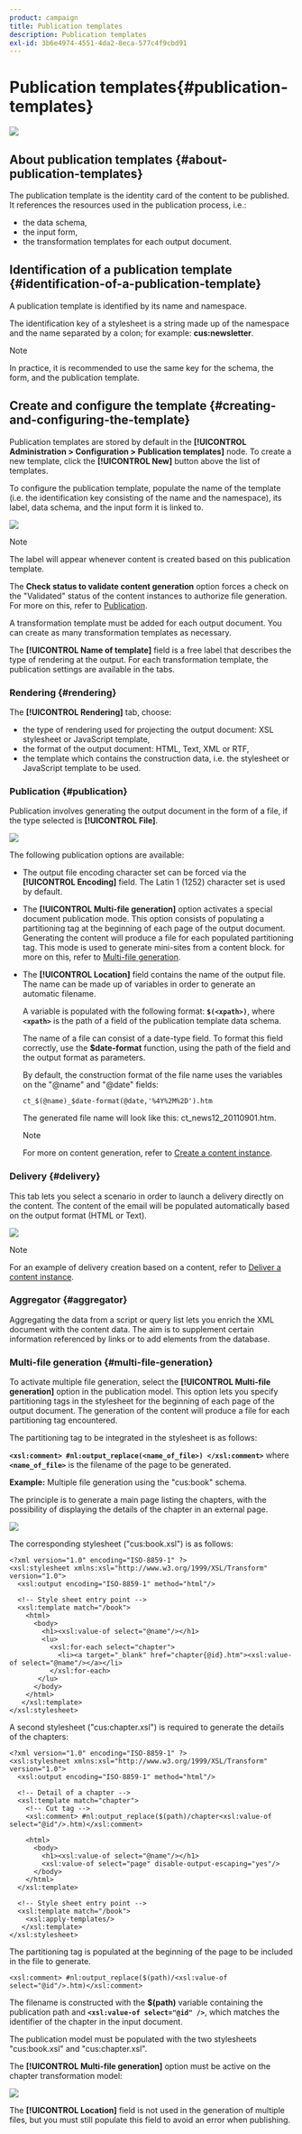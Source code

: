 ```yaml
---
product: campaign
title: Publication templates
description: Publication templates
exl-id: 3b6e4974-4551-4da2-8eca-577c4f9cbd91
---
```

# Publication templates{#publication-templates}

![](../../assets/common.svg)

## About publication templates {#about-publication-templates}

The publication template is the identity card of the content to be published. It references the resources used in the publication process, i.e.:

* the data schema,
* the input form,
* the transformation templates for each output document.

## Identification of a publication template {#identification-of-a-publication-template}

A publication template is identified by its name and namespace.

The identification key of a stylesheet is a string made up of the namespace and the name separated by a colon; for example: **cus:newsletter**.

>[!NOTE]
>
>In practice, it is recommended to use the same key for the schema, the form, and the publication template.

## Create and configure the template {#creating-and-configuring-the-template}

Publication templates are stored by default in the **[!UICONTROL Administration > Configuration > Publication templates]** node. To create a new template, click the **[!UICONTROL New]** button above the list of templates.

To configure the publication template, populate the name of the template (i.e. the identification key consisting of the name and the namespace), its label, data schema, and the input form it is linked to.

![](assets/d_ncs_content_model.png)

>[!NOTE]
>
>The label will appear whenever content is created based on this publication template.

The **Check status to validate content generation** option forces a check on the "Validated" status of the content instances to authorize file generation. For more on this, refer to [Publication](#publication).

A transformation template must be added for each output document. You can create as many transformation templates as necessary.

The **[!UICONTROL Name of template]** field is a free label that describes the type of rendering at the output. For each transformation template, the publication settings are available in the tabs.

### Rendering {#rendering}

The **[!UICONTROL Rendering]** tab, choose:

* the type of rendering used for projecting the output document: XSL stylesheet or JavaScript template,
* the format of the output document: HTML, Text, XML or RTF,
* the template which contains the construction data, i.e. the stylesheet or JavaScript template to be used.

### Publication {#publication}

Publication involves generating the output document in the form of a file, if the type selected is **[!UICONTROL File]**.

![](assets/d_ncs_content_model2.png)

The following publication options are available:

* The output file encoding character set can be forced via the **[!UICONTROL Encoding]** field. The Latin 1 (1252) character set is used by default.
* The **[!UICONTROL Multi-file generation]** option activates a special document publication mode. This option consists of populating a partitioning tag at the beginning of each page of the output document. Generating the content will produce a file for each populated partitioning tag. This mode is used to generate mini-sites from a content block. for more on this, refer to [Multi-file generation](#multi-file-generation).
* The **[!UICONTROL Location]** field contains the name of the output file. The name can be made up of variables in order to generate an automatic filename.

  A variable is populated with the following format: **`$(<xpath>)`**, where **`<xpath>`** is the path of a field of the publication template data schema.

  The name of a file can consist of a date-type field. To format this field correctly, use the **$date-format** function, using the path of the field and the output format as parameters.

  By default, the construction format of the file name uses the variables on the "@name" and "@date" fields:

  ```
  ct_$(@name)_$date-format(@date,'%4Y%2M%2D').htm
  ```

  The generated file name will look like this: ct_news12_20110901.htm.

  >[!NOTE]
  >
  >For more on content generation, refer to [Create a content instance](using-a-content-template.md#creating-a-content-instance).

### Delivery {#delivery}

This tab lets you select a scenario in order to launch a delivery directly on the content. The content of the email will be populated automatically based on the output format (HTML or Text).

![](assets/d_ncs_content_model3.png)

>[!NOTE]
>
>For an example of delivery creation based on a content, refer to [Deliver a content instance](using-a-content-template.md#delivering-a-content-instance).

### Aggregator {#aggregator}

Aggregating the data from a script or query list lets you enrich the XML document with the content data. The aim is to supplement certain information referenced by links or to add elements from the database.

### Multi-file generation {#multi-file-generation}

To activate multiple file generation, select the **[!UICONTROL Multi-file generation]** option in the publication model. This option lets you specify partitioning tags in the stylesheet for the beginning of each page of the output document. The generation of the content will produce a file for each partitioning tag encountered.

The partitioning tag to be integrated in the stylesheet is as follows:

**`<xsl:comment> #nl:output_replace(<name_of_file>) </xsl:comment>`** where **`<name_of_file>`** is the filename of the page to be generated.

**Example:** Multiple file generation using the "cus:book" schema.

The principle is to generate a main page listing the chapters, with the possibility of displaying the details of the chapter in an external page.

![](assets/d_ncs_content_chunk.png)

The corresponding stylesheet ("cus:book.xsl") is as follows:

```
<?xml version="1.0" encoding="ISO-8859-1" ?>
<xsl:stylesheet xmlns:xsl="http://www.w3.org/1999/XSL/Transform" version="1.0">
  <xsl:output encoding="ISO-8859-1" method="html"/>

  <!-- Style sheet entry point -->
  <xsl:template match="/book">
    <html>
      <body>
        <h1><xsl:value-of select="@name"/></h1>
        <lu>
          <xsl:for-each select="chapter">
            <li><a target="_blank" href="chapter{@id}.htm"><xsl:value-of select="@name"/></a></li>  
          </xsl:for-each>
       </lu>
      </body>
    </html>
   </xsl:template>
</xsl:stylesheet>
```

A second stylesheet ("cus:chapter.xsl") is required to generate the details of the chapters:

```
<?xml version="1.0" encoding="ISO-8859-1" ?>
<xsl:stylesheet xmlns:xsl="http://www.w3.org/1999/XSL/Transform" version="1.0">
  <xsl:output encoding="ISO-8859-1" method="html"/>

  <!-- Detail of a chapter -->
  <xsl:template match="chapter">
    <!-- Cut tag -->   
    <xsl:comment> #nl:output_replace($(path)/chapter<xsl:value-of select="@id"/>.htm)</xsl:comment>
    
    <html>
      <body>
        <h1><xsl:value-of select="@name"/></h1>
        <xsl:value-of select="page" disable-output-escaping="yes"/>
      </body>
    </html>
  </xsl:template>

  <!-- Style sheet entry point -->
  <xsl:template match="/book">
    <xsl:apply-templates/>
   </xsl:template>
</xsl:stylesheet>
```

The partitioning tag is populated at the beginning of the page to be included in the file to generate.

```
<xsl:comment> #nl:output_replace($(path)/<xsl:value-of select="@id"/>.htm)</xsl:comment>
```

The filename is constructed with the **$(path)** variable containing the publication path and **`<xsl:value-of select="@id" />`**, which matches the identifier of the chapter in the input document.

The publication model must be populated with the two stylesheets "cus:book.xsl" and "cus:chapter.xsl".

The **[!UICONTROL Multi-file generation]** option must be active on the chapter transformation model:

![](assets/d_ncs_content_chunk2.png)

The **[!UICONTROL Location]** field is not used in the generation of multiple files, but you must still populate this field to avoid an error when publishing.

